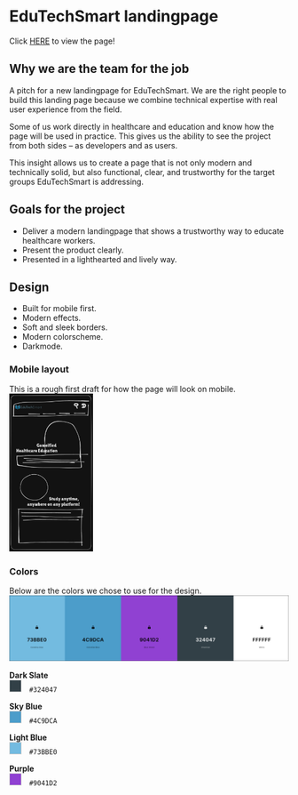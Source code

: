 # EduTechSmart landingpage
Click [HERE](https://ollewarne.github.io/edutechsmart-landingpage/) to view the page!

## Why we are the team for the job
A pitch for a new landingpage for EduTechSmart.
We are the right people to build this landing page because we combine technical expertise with real user experience from the field.  
  
Some of us work directly in healthcare and education and know how the page will be used in practice. This gives us the ability to see the project from both sides – as developers and as users.  
  
This insight allows us to create a page that is not only modern and technically solid, but also functional, clear, and trustworthy for the target groups EduTechSmart is addressing.

## Goals for the project

- Deliver a modern landingpage that shows a trustworthy way to educate healthcare workers.
- Present the product clearly.  
- Presented in a lighthearted and lively way.

## Design

- Built for mobile first.
- Modern effects.
- Soft and sleek borders.
- Modern colorscheme.
- Darkmode.

### Mobile layout
This is a rough first draft for how the page will look on mobile.  
<img src="./images/mobile-design.png" width="30%">

### Colors
Below are the colors we chose to use for the design.  
![color palette for the page](./images/colorpalette.png)

**Dark Slate**  
<span style="display:inline-block;width:20px;height:20px;background-color:#324047;border:1px solid #ccc;margin-right:10px;"></span> `#324047`

**Sky Blue**  
<span style="display:inline-block;width:20px;height:20px;background-color:#4C9DCA;border:1px solid #ccc;margin-right:10px;"></span> `#4C9DCA`

**Light Blue**  
<span style="display:inline-block;width:20px;height:20px;background-color:#73BBE0;border:1px solid #ccc;margin-right:10px;"></span> `#73BBE0`

**Purple**  
<span style="display:inline-block;width:20px;height:20px;background-color:#9041D2;border:1px solid #ccc;margin-right:10px;"></span> `#9041D2`
